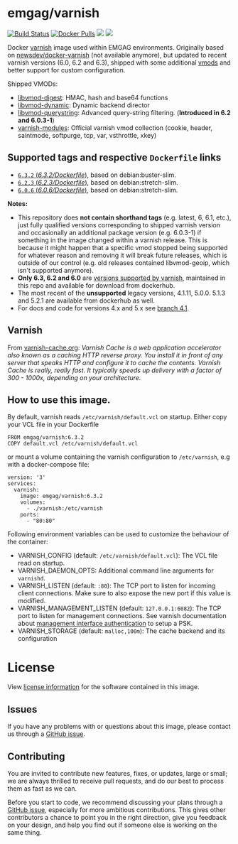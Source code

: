 # emgag/varnish

[![Build Status](https://api.travis-ci.org/emgag/docker-varnish.svg?branch=master)](https://travis-ci.org/emgag/docker-varnish)
[![Docker Pulls](https://img.shields.io/docker/pulls/emgag/varnish.svg)](https://hub.docker.com/r/emgag/varnish)
[![](https://images.microbadger.com/badges/image/emgag/varnish:6.3.2.svg)](https://microbadger.com/images/emgag/varnish:6.3.2 "Get your own image badge on microbadger.com")
[![](https://images.microbadger.com/badges/version/emgag/varnish:6.3.2.svg)](https://microbadger.com/images/emgag/varnish:6.3.2 "Get your own version badge on microbadger.com")

Docker [varnish](http://varnish-cache.org/) image used within EMGAG environments. Originally based on [newsdev/docker-varnish](https://github.com/newsdev) (not available anymore), but updated to recent varnish versions (6.0, 6.2 and 6.3), shipped with some additional [vmods](http://varnish-cache.org/vmods/#vmods) and better support for custom configuration.

Shipped VMODs:
* [libvmod-digest](https://github.com/varnish/libvmod-digest): HMAC, hash and base64 functions
* [libvmod-dynamic](https://github.com/nigoroll/libvmod-dynamic): Dynamic backend director
* [libvmod-querystring](https://github.com/Dridi/libvmod-querystring): Advanced query-string filtering. (**Introduced in 6.2 and 6.0.3-1**)
* [varnish-modules](https://github.com/varnish/varnish-modules): Official varnish vmod collection (cookie, header, saintmode, softpurge, tcp, var, vsthrottle, xkey)

## Supported tags and respective `Dockerfile` links

- [`6.3.2` (*6.3.2/Dockerfile*)](https://github.com/emgag/docker-varnish/blob/master/6.3/Dockerfile), based on debian:buster-slim.
- [`6.2.3` (*6.2.3/Dockerfile*)](https://github.com/emgag/docker-varnish/blob/master/6.2/Dockerfile), based on debian:stretch-slim.
- [`6.0.6` (*6.0.6/Dockerfile*)](https://github.com/emgag/docker-varnish/blob/master/6.0/Dockerfile), based on debian:stretch-slim.

**Notes:** 
* This repository does **not contain shorthand tags** (e.g. latest, 6, 6.1, etc.), just fully qualified versions corresponding to shipped varnish version and occasionally an additional package version (e.g. 6.0.3-1) if something in the image changed within a varnish release. This is because it might happen that a specific vmod stopped being supported for whatever reason and removing it will break future releases, which is outside of our control (e.g. old releases contained libvmod-geoip, which isn't supported anymore).
* **Only 6.3, 6.2 and 6.0** are [versions supported by varnish](https://varnish-cache.org/releases/index.html), maintained in this repo and available for download from dockerhub.
* The most recent of the **unsupported** legacy versions, 4.1.11, 5.0.0. 5.1.3 and 5.2.1 are available from dockerhub as well. 
* For docs and code for versions 4.x and 5.x see [branch 4.1](https://github.com/emgag/docker-varnish/tree/4.1).  

## Varnish

From [varnish-cache.org](https://varnish-cache.org/intro/index.html): _Varnish Cache is a web application accelerator also known as a caching HTTP reverse proxy. You install it in front of any server that speaks HTTP and configure it to cache the contents. Varnish Cache is really, really fast. It typically speeds up delivery with a factor of 300 - 1000x, depending on your architecture._

## How to use this image.

By default, varnish reads `/etc/varnish/default.vcl` on startup. Either copy your VCL file in your Dockerfile  
  
```
FROM emgag/varnish:6.3.2
COPY default.vcl /etc/varnish/default.vcl
```

or mount a volume containing the varnish configuration to `/etc/varnish`, e.g with a docker-compose file:

```
version: '3'
services:
  varnish:
    image: emgag/varnish:6.3.2
    volumes:
      - ./varnish:/etc/varnish
    ports:
      - "80:80"
```

Following environment variables can be used to customize the behaviour of the container:
* VARNISH_CONFIG (default: `/etc/varnish/default.vcl`): The VCL file read on startup.
* VARNISH_DAEMON_OPTS: Additional command line arguments for `varnishd`.
* VARNISH_LISTEN (default: `:80`): The TCP port to listen for incoming client connections. Make sure to also expose the new port if this value is modified.
* VARNISH_MANAGEMENT_LISTEN (default: `127.0.0.1:6082`): The TCP port to listen for management connections. See varnish documentation about [management interface authentication](https://varnish-cache.org/docs/trunk/users-guide/run_security.html) to setup a PSK.  
* VARNISH_STORAGE (default: `malloc,100m`): The cache backend and its configuration 

# License

View [license information](https://github.com/emgag/docker-varnish/blob/master/LICENSE) for the software contained in this image.

## Issues

If you have any problems with or questions about this image, please contact us through a [GitHub issue](https://github.com/emgag/docker-varnish/issues).

## Contributing

You are invited to contribute new features, fixes, or updates, large or small; we are always thrilled to receive pull requests, and do our best to process them as fast as we can.

Before you start to code, we recommend discussing your plans through a [GitHub issue](https://github.com/emgag/docker-varnish/issues), especially for more ambitious contributions. This gives other contributors a chance to point you in the right direction, give you feedback on your design, and help you find out if someone else is working on the same thing.
